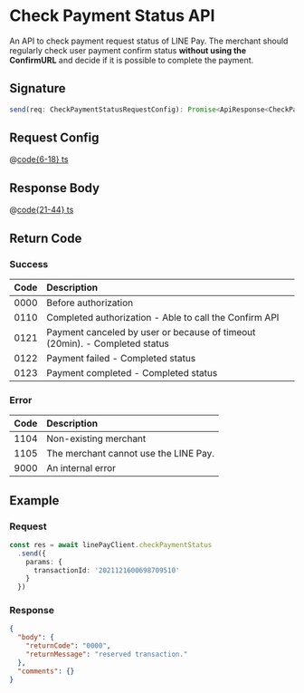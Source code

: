 # Check Payment Status API

An API to check payment request status of LINE Pay. The merchant should regularly check user payment confirm status **without using the ConfirmURL** and decide if it is possible to complete the payment.

## Signature

```ts
send(req: CheckPaymentStatusRequestConfig): Promise<ApiResponse<CheckPaymentStatusResponseBody>>
```

## Request Config

@[code{6-18} ts](@/line-pay-api/check-payment-status.ts)

## Response Body

@[code{21-44} ts](@/line-pay-api/check-payment-status.ts)

## Return Code

### Success

Code | Description
:----:|:------------------------
0000 | Before authorization
0110 | Completed authorization - Able to call the Confirm API
0121 | Payment canceled by user or because of timeout (20min). - Completed status
0122 | Payment failed - Completed status
0123 | Payment completed - Completed status

### Error

Code | Description
:----:|:------------------------
1104 | Non-existing merchant
1105 | The merchant cannot use the LINE Pay.
9000 | An internal error

## Example

### Request
```ts
const res = await linePayClient.checkPaymentStatus
  .send({
    params: {
      transactionId: '2021121600698709510'
    }
  })
```

### Response
```json
{
  "body": {
    "returnCode": "0000",
    "returnMessage": "reserved transaction."
  },
  "comments": {}
}
```
